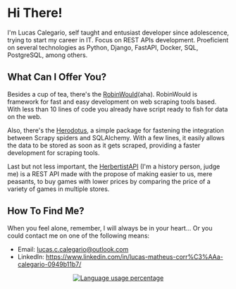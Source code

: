 # Hi There!

I'm Lucas Calegario, self taught and entusiast developer since adolescence, trying to start my career in IT. Focus on REST APIs development. Proeficient on several technologies as Python, Django, FastAPI, Docker, SQL, PostgreSQL, among others.


## What Can I Offer You?

Besides a cup of tea, there's the [RobinWould](https://github.com/xlurio/robinwould)(aha). RobinWould is framework for fast and easy development on web scraping tools based. With less than 10 lines of code you already have script ready to fish for data on the web.

Also, there's the [Herodotus](https://github.com/xlurio/herodotus), a simple package for fastening the integration between Scrapy spiders and SQLAlchemy. With a few lines, it easily allows the data to be stored as soon as it gets scraped, providing a faster development for scraping tools.

Last but not less important, the [HerbertistAPI](https://github.com/xlurio/hebertist-api) (I'm a history person, judge me) is a REST API made with the propose of making easier to us, mere peasants, to buy games with lower prices by comparing the price of a variety of games in multiple stores.


## How To Find Me?

When you feel alone, remember, I will always be in your heart... Or you could contact me on one of the following means:
- Email: lucas.c.calegario@outlook.com
- LinkedIn: https://www.linkedin.com/in/lucas-matheus-corr%C3%AAa-calegario-0949b11b7/

<p align="center">
  <a href="https://github.com/anuraghazra/github-readme-stats">
    <img src="https://github-readme-stats.vercel.app/api/top-langs/?username=xlurio&layout=compact&hide=html,nsis,vba" alt="Language usage percentage">
  </a>
</p>

<!--
**xlurio/xlurio** is a ✨ _special_ ✨ repository because its `README.md` (this file) appears on your GitHub profile.

Here are some ideas to get you started:

- 🔭 I’m currently working on ...
- 🌱 I’m currently learning ...
- 👯 I’m looking to collaborate on ...
- 🤔 I’m looking for help with ...
- 💬 Ask me about ...
- 📫 How to reach me: ...
- 😄 Pronouns: ...
- ⚡ Fun fact: ...
-->
